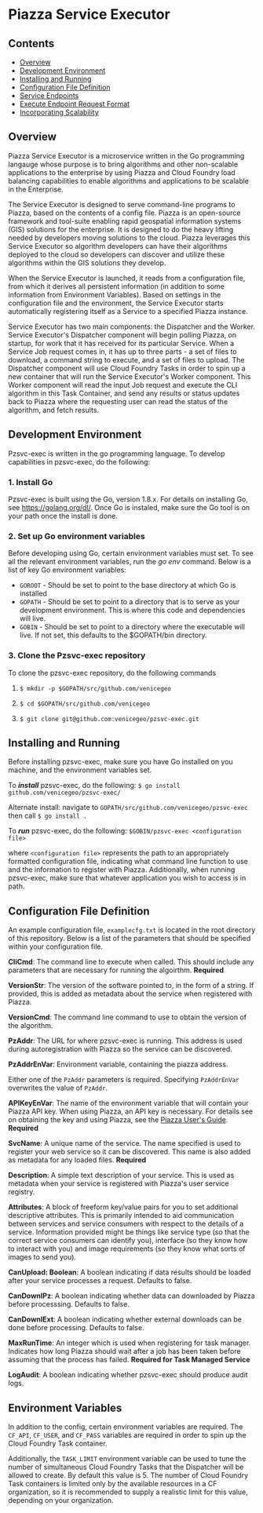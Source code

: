 # Piazza Service Executor

## Contents

- [Overview](#overview)
- [Development Environment](#development-environment)
- [Installing and Running](#installing-and-running)
- [Configuration File Definition](#configuration-file-definition) 
- [Service Endpoints](#service-endpoints)
- [Execute Endpoint Request Format](#execute-endpoint-request-format)
- [Incorporating Scalability](#incorporating-scalability)

## Overview

Piazza Service Executor is a microservice written in the Go programming langauge whose purpose is to bring algorithms and other non-scalable applications to the enterprise by using Piazza and Cloud Foundry load balancing capabilities to enable algorithms and applications to be scalable in the Enterprise.

The Service Executor is designed to serve command-line programs to Piazza, based on the contents of a config file.  Piazza is an open-source framework and tool-suite enabling rapid geospatial information systems (GIS) solutions for the enterprise.  It is designed to do the heavy lifting needed by developers moving solutions to the cloud.  Piazza leverages this Service Executor so algorithm developers can have their algorithms deployed to the cloud so developers can discover and utilize these algorithms within the GIS solutions they develop. 

When the Service Executor is launched, it reads from a configuration file, from which it derives all persistent information (in addition to some information from Environment Variables).  Based on settings in the configuration file and the environment, the Service Executor starts automatically registering itself as a Service to a specified Piazza instance.  

Service Executor has two main components: the Dispatcher and the Worker.  Service Executor's Dispatcher component will begin polling Piazza, on startup, for work that it has received for its particular Service. When a Service Job request comes in, it has up to three parts - a set of files to download, a command string to execute, and a set of files to upload.  The Dispatcher component will use Cloud Foundry Tasks in order to spin up a new container that will run the Service Executor's Worker component. This Worker component will read the input Job request and execute the CLI algorithm in this Task Container, and send any results or status updates back to Piazza where the requesting user can read the status of the algorithm, and fetch results. 

## Development Environment

Pzsvc-exec is written in the go programming language.  To develop capabilities in pzsvc-exec, do the following:

### 1. Install Go

Pzsvc-exec is built using the Go, version 1.8.x. For details on installing Go, see https://golang.org/dl/.  Once Go is instaled, make sure the Go tool is on your path once the install is done.

### 2. Set up Go environment variables

Before developing using Go, certain environment variables must set. To see all the relevant environment variables, run the *go env* command. Below is a list of key Go environment variables:

- `GOROOT` - Should be set to point to the base directory at which Go is installed
- `GOPATH` - Should be set to point to a directory that is to serve as your development environment. This is where this code and dependencies will live.
- `GOBIN` - Should be set to point to a directory where the executable will live.  If not set, this defaults to the $GOPATH/bin directory.

### 3. Clone the Pzsvc-exec repository

To clone the pzsvc-exec repository, do the following commands

1. `$ mkdir -p $GOPATH/src/github.com/venicegeo`

2. `$ cd $GOPATH/src/github.com/venicegeo`

3. `$ git clone git@github.com:venicegeo/pzsvc-exec.git`

## Installing and Running

Before installing pzsvc-exec, make sure you have Go installed on you machine, and the environment variables set.

To __*install*__ pzsvc-exec, do the following:
	`$ go install github.com/venicegeo/pzsvc-exec/`

Alternate install:
	navigate to `GOPATH/src/github.com/venicegeo/pzsvc-exec`
	then call `$ go install .`

To __*run*__ pzsvc-exec, do the following:
	`$GOBIN/pzsvc-exec <configuration file>`
	
 where `<configuration file>` represents the path to an appropriately formatted configuration file, indicating what command line function to use and the information to register with Piazza.  Additionally, when running pzsvc-exec, make sure that whatever application you wish to access is in path.

## Configuration File Definition

An example configuration file, `examplecfg.txt` is located in the root directory of this repository.  Below is a list of the parameters that should be specified within your configuration file.  

**CliCmd**: The command line to execute when called.  This should include any parameters that are necessary for running the algoirthm.  **Required**

**VersionStr**: The version of the software pointed to, in the form of a string.  If provided, this is added as metadata about the service when registered with Piazza.  

**VersionCmd**: The command line command to use to obtain the version of the algorithm.

**PzAddr**: The URL for where pzsvc-exec is running.  This address is used during autoregistration with Piazza so the service can be discovered. 

**PzAddrEnVar**: Environment variable, containing the piazza address.  

Either one of the `PzAddr` parameters is required.  Specifying `PzAddrEnVar` overwrites the value of `PzAddr`.

**APIKeyEnVar**: The name of the environment variable that will contain your Piazza API key.  When using Piazza, an API key is necessary.  For details see on obtaining the key and using Piazza, see the [Piazza User's Guide](https://pz-docs.stage.geointservices.io/userguide/index.html).  **Required**

**SvcName**: A unique name of the service.  The name specified is used to register your web service so it can be discovered.  This name is also added as metadata for any loaded files.   **Required**

**Description**: A simple text description of your service.   This is used as metadata when your service is registered with Piazza's user service registry.

**Attributes**: A block of freeform key/value pairs for you to set additional descriptive attributes.  This is primarily intended to aid communication between services and service consumers with respect to the details of a service.  Information provided might be things like service type (so that the correct service consumers can identify you), interface (so they know how to interact with you) and image requirements (so they know what sorts of images to send you).

**CanUpload: Boolean**: A boolean indicating if data results should be loaded after your service processes a request.  Defaults to false.

**CanDownlPz**:  A boolean indicating whether data can downloaded by Piazza before processsing. Defaults to false.

**CanDownlExt**: A boolean indicating whether external downloads can be done before processing.  Defaults to false.

**MaxRunTime**: An integer which is used when registering for task manager.  Indicates how long Piazza should wait after a job has been taken before assuming that the process has failed.  **Required for Task Managed Service**

**LogAudit**: A boolean indicating whether pzsvc-exec should produce audit logs.

## Environment Variables

In addition to the config, certain environment variables are required. The `CF_API`, `CF_USER`, and `CF_PASS` variables are required in order to spin up the Cloud Foundry Task container. 

Additionally, the `TASK_LIMIT` environment variable can be used to tune the number of simultaneous Cloud Foundry Tasks that the Dispatcher will be allowed to create.  By default this value is 5. The number of Cloud Foundry Task containers is limited only by the available resources in a CF organization, so it is recommended to supply a realistic limit for this value, depending on your organization. 
